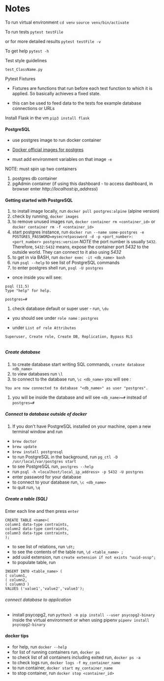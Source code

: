 # Notes

To run virtual environment
`cd venv`
`source venv/bin/activate`

To run tests `pytest testFile`

or for more detailed results `pytest testFile -v`

To get help `pytest -h`

Test style guidelines

`test_ClassName.py`

Pytest Fixtures

- Fixtures are functions that run before each test function to which it is applied. So basically achieves a fixed state.

- this can be used to feed data to the tests foe example database connections or URLs

Install Flask in the vm `pip3 install flask`

#### PostgreSQL

- use postgres image to run docker container

- [Docker official images for postgres](https://hub.docker.com/_/postgres)

- must add environment variables on that image `-e`

NOTE: must spin up two containers 
1. postgres db container
1. pgAdmin container (if using this dashboard  - to access dashboard, in browser enter *http://localhost:ip_address*)

#### Getting started with PostgreSQL

1. to install image locally, run `docker pull postgres:alpine` (alpine version)
1. check by running, `docker images`
1. to remove unused images run, `docker container rm <container_id>` or `docker container rm -f <container_id>`
1. start postgres instance, run `docker run --name some-postgres -e POSTGRES_PASSWORD=mysecretpassword -d -p <port_number>:<port_number> postgres:version` *NOTE* the port number is usually `5432`. Therefore, `5432:5432` means, expose the container port *5432* to the outside world. They can connect to it also using *5432*
1. to get in via BASH, run `docker exec -it <db_name> bash`
1. run `psql --help` to see list of PostgreSQL commands
1. to enter postgres shell run, `psql -U postgres`
- once inside you will see:
```
psql (11.5)
Type "help" for help.

postgres=#

```

1. check database default or super user - run, `\du`

- you should see under `role name` : `postgres`

- under `List of role Attributes`

```
Superuser, Create role, Create DB, Replication, Bypass RLS
 
```

##### Create database

1. to create database start writing SQL commands, `create database <db_name>`
1. to view databases run `\l`
1. to connect to the database run, `\c <db_name>` you will see :

```
You are now connected to database "<db_name>" as user "postgres".

```

1. you will be inside the database and will see `<db_name>=#` instead of `postgres=#`

##### Connect to database outside of docker

1. If you don't have PostgreSQL installed on your machine, open a new terminal window and run 

- `brew doctor` 
- `brew update`
- `brew install postgresql`
- to run PostgreSQL in the background, run `pg_ctl -D /usr/local/var/postgres start`
- to see PostgreSQL run, `postgres --help`
- run `psql -h <localhost/local_ip_address> -p 5432 -U postgres`
- enter password for your database
- to connect to your database run, `\c <db_name>`
- to quit run, `\q`

##### Create a table (SQL)

Enter each line and then press `enter`

```
CREATE TABLE <name>(
column1 data-type contraints,
column2 data-type contraints,
column3 data-type contraints,
);
```
- to see list of relations, run `\dt;`
- to see the contents of the table run, `\d <table_name> ;`
- add uuid extension, run `create extension if not exists "uuid-ossp";`
- to populate table, run 

```
INSERT INTO <table_name> (
( column1,
( column2,
( column3 )
VALUES ('value1','value2','value3');
```

###### connect database to application
- install psycopg2, run `python3 -m pip install --user psycopg2-binary` inside the virtual environment or when using pipenv `pipenv install psycopg2-binary`



#### docker tips

- for help, run `docker --help`
- for list of running containers run, `docker ps`
- to check list of all containers including exited run, `docker ps -a`
- to check logs run, `docker logs -f my_container_name`
- to run container,  `docker start my_container_name`
- to stop container, run `docker stop <container_id>`
